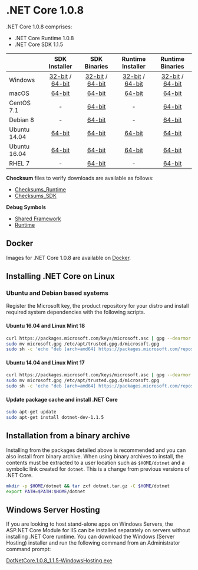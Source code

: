 # .NET Core 1.0.8

.NET Core 1.0.8 comprises:

* .NET Core Runtime 1.0.8
* .NET Core SDK 1.1.5

|         | SDK Installer                                         | SDK Binaries                                                         | Runtime Installer                                                  | Runtime Binaries                                                   |
| ------- | :---------------------------------------------------: | :-------------------------------------------------------------------:| :----------------------------------------------------------------: | :----------------------------------------------------------------: |
| Windows                 | [32-bit](https://download.microsoft.com/download/C/5/5/C55807F5-601C-49B1-B9BB-1BE03EB83E0A/dotnet-dev-win-x86.1.1.5.exe) / [64-bit](https://download.microsoft.com/download/C/5/5/C55807F5-601C-49B1-B9BB-1BE03EB83E0A/dotnet-dev-win-x64.1.1.5.exe)  | [32-bit](https://download.microsoft.com/download/C/5/5/C55807F5-601C-49B1-B9BB-1BE03EB83E0A/dotnet-dev-win-x86.1.1.5.zip) / [64-bit](https://download.microsoft.com/download/C/5/5/C55807F5-601C-49B1-B9BB-1BE03EB83E0A/dotnet-dev-win-x64.1.1.5.zip) | [32-bit](https://download.microsoft.com/download/5/0/B/50B3563D-0109-4975-B1FC-F3F31DE3CC82/dotnet-win-x86.1.0.8.exe) / [64-bit](https://download.microsoft.com/download/5/0/B/50B3563D-0109-4975-B1FC-F3F31DE3CC82/dotnet-win-x64.1.0.8.exe) | [32-bit](https://download.microsoft.com/download/5/0/B/50B3563D-0109-4975-B1FC-F3F31DE3CC82/dotnet-win-x86.1.0.8.zip) / [64-bit](https://download.microsoft.com/download/5/0/B/50B3563D-0109-4975-B1FC-F3F31DE3CC82/dotnet-win-x64.1.0.8.zip) |
| macOS                   | [64-bit](https://download.microsoft.com/download/C/5/5/C55807F5-601C-49B1-B9BB-1BE03EB83E0A/dotnet-dev-osx-x64.1.1.5.pkg)  | [64-bit](https://download.microsoft.com/download/C/5/5/C55807F5-601C-49B1-B9BB-1BE03EB83E0A/dotnet-dev-osx-x64.1.1.5.tar.gz)                          | [64-bit](https://download.microsoft.com/download/5/0/B/50B3563D-0109-4975-B1FC-F3F31DE3CC82/dotnet-osx-x64.1.0.8.pkg) | [64-bit](https://download.microsoft.com/download/5/0/B/50B3563D-0109-4975-B1FC-F3F31DE3CC82/dotnet-osx-x64.1.0.8.tar.gz) |
| CentOS 7.1              | -                                                         | [64-bit](https://download.microsoft.com/download/C/5/5/C55807F5-601C-49B1-B9BB-1BE03EB83E0A/dotnet-dev-centos-x64.1.1.5.tar.gz)                          | - | [64-bit](https://download.microsoft.com/download/5/0/B/50B3563D-0109-4975-B1FC-F3F31DE3CC82/dotnet-centos-x64.1.0.8.tar.gz) |
| Debian 8                | -                                                         | [64-bit](https://download.microsoft.com/download/C/5/5/C55807F5-601C-49B1-B9BB-1BE03EB83E0A/dotnet-dev-debian-x64.1.1.5.tar.gz)                          | - | [64-bit](https://download.microsoft.com/download/5/0/B/50B3563D-0109-4975-B1FC-F3F31DE3CC82/dotnet-debian-x64.1.0.8.tar.gz) |
| Ubuntu 14.04            |[64-bit](https://download.microsoft.com/download/C/5/5/C55807F5-601C-49B1-B9BB-1BE03EB83E0A/dotnet-sdk-ubuntu-x64.1.1.5.deb)   | [64-bit](https://download.microsoft.com/download/C/5/5/C55807F5-601C-49B1-B9BB-1BE03EB83E0A/dotnet-dev-ubuntu-x64.1.1.5.tar.gz)                          |[64-bit](https://download.microsoft.com/download/5/0/B/50B3563D-0109-4975-B1FC-F3F31DE3CC82/dotnet-sharedframework-ubuntu-x64.1.0.8.deb) | [64-bit](https://download.microsoft.com/download/5/0/B/50B3563D-0109-4975-B1FC-F3F31DE3CC82/dotnet-ubuntu-x64.1.0.8.tar.gz) |
| Ubuntu 16.04            |[64-bit](https://download.microsoft.com/download/C/5/5/C55807F5-601C-49B1-B9BB-1BE03EB83E0A/dotnet-sdk-ubuntu.16.04-x64.1.1.5.deb)   | [64-bit](https://download.microsoft.com/download/C/5/5/C55807F5-601C-49B1-B9BB-1BE03EB83E0A/dotnet-dev-ubuntu.16.04-x64.1.1.5.tar.gz)                          |[64-bit](https://download.microsoft.com/download/5/0/B/50B3563D-0109-4975-B1FC-F3F31DE3CC82/dotnet-sharedframework-ubuntu.16.04-x64.1.0.8.deb) | [64-bit](https://download.microsoft.com/download/5/0/B/50B3563D-0109-4975-B1FC-F3F31DE3CC82/dotnet-ubuntu.16.04-x64.1.0.8.tar.gz) |
| RHEL 7                  | -                                                         | [64-bit](https://download.microsoft.com/download/C/5/5/C55807F5-601C-49B1-B9BB-1BE03EB83E0A/dotnet-dev-rhel-x64.1.1.5.tar.gz)                          | - | [64-bit](https://download.microsoft.com/download/5/0/B/50B3563D-0109-4975-B1FC-F3F31DE3CC82/dotnet-rhel-x64.1.0.8.tar.gz) |

**Checksum** files to verify downloads are available as follows:
* [Checksums_Runtime](https://builds.dotnet.microsoft.com/dotnet/checksums/1.0.8-runtime-sha.txt)
* [Checksums_SDK](https://builds.dotnet.microsoft.com/dotnet/checksums/1.1.5-sdk-sha.txt)

**Debug Symbols**
* [Shared Framework](https://download.microsoft.com/download/5/0/B/50B3563D-0109-4975-B1FC-F3F31DE3CC82/corefx-1.0.8-symbols.zip)
* [Runtime](https://download.microsoft.com/download/5/0/B/50B3563D-0109-4975-B1FC-F3F31DE3CC82/coreclr-1.0.8-symbols.zip)

## Docker

Images for .NET Core 1.0.8 are available on [Docker](https://hub.docker.com/r/microsoft/dotnet/).

## Installing .NET Core on Linux

### Ubuntu and Debian based systems

Register the Microsoft key, the product repository for your distro and install required system dependencies with the following scripts.

#### Ubuntu 16.04 and Linux Mint 18

```bash
curl https://packages.microsoft.com/keys/microsoft.asc | gpg --dearmor > microsoft.gpg
sudo mv microsoft.gpg /etc/apt/trusted.gpg.d/microsoft.gpg
sudo sh -c 'echo "deb [arch=amd64] https://packages.microsoft.com/repos/microsoft-ubuntu-xenial-prod xenial main" > /etc/apt/sources.list.d/dotnetdev.list'
```

#### Ubuntu 14.04 and Linux Mint 17

```bash
curl https://packages.microsoft.com/keys/microsoft.asc | gpg --dearmor > microsoft.gpg
sudo mv microsoft.gpg /etc/apt/trusted.gpg.d/microsoft.gpg
sudo sh -c 'echo "deb [arch=amd64] https://packages.microsoft.com/repos/microsoft-ubuntu-trusty-prod trusty main" > /etc/apt/sources.list.d/dotnetdev.list'
```

#### Update package cache and install .NET Core

```bash
sudo apt-get update
sudo apt-get install dotnet-dev-1.1.5
```

## Installation from a binary archive

Installing from the packages detailed above is recommended and you can also install from binary archive. When using binary archives to install, the contents must be extracted to a user location such as `$HOME/dotnet` and a symbolic link created for `dotnet`. This is a change from previous versions of .NET Core.

```bash
mkdir -p $HOME/dotnet && tar zxf dotnet.tar.gz -C $HOME/dotnet
export PATH=$PATH:$HOME/dotnet
```

## Windows Server Hosting

If you are looking to host stand-alone apps on Windows Servers, the ASP.NET Core Module for IIS can be installed separately on servers without installing .NET Core runtime. You can download the Windows (Server Hosting) installer and run the following command from an Administrator command prompt:

[DotNetCore.1.0.8_1.1.5-WindowsHosting.exe](https://download.microsoft.com/download/6/A/2/6A21C555-B042-46EA-BBB4-368AACCB3E25/DotNetCore.1.0.8_1.1.5-WindowsHosting.exe)
